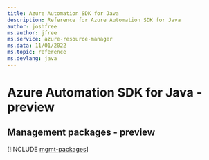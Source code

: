 ```yaml
---
title: Azure Automation SDK for Java
description: Reference for Azure Automation SDK for Java
author: joshfree
ms.author: jfree
ms.service: azure-resource-manager
ms.data: 11/01/2022
ms.topic: reference
ms.devlang: java
---
```

# Azure Automation SDK for Java - preview

## Management packages - preview
[!INCLUDE [mgmt-packages](automation-mgmt-index.md)]